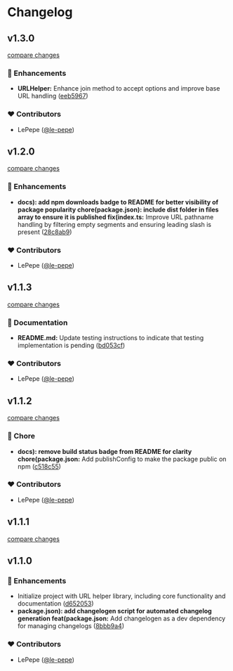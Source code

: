# Changelog


## v1.3.0

[compare changes](https://github.com/le-pepe/url-helper/compare/v1.2.0...v1.3.0)

### 🚀 Enhancements

- **URLHelper:** Enhance join method to accept options and improve base URL handling ([eeb5967](https://github.com/le-pepe/url-helper/commit/eeb5967))

### ❤️ Contributors

- LePepe ([@le-pepe](http://github.com/le-pepe))

## v1.2.0

[compare changes](https://github.com/le-pepe/url-helper/compare/v1.1.3...v1.2.0)

### 🚀 Enhancements

- **docs): add npm downloads badge to README for better visibility of package popularity chore(package.json): include dist folder in files array to ensure it is published fix(index.ts:** Improve URL pathname handling by filtering empty segments and ensuring leading slash is present ([28c8ab9](https://github.com/le-pepe/url-helper/commit/28c8ab9))

### ❤️ Contributors

- LePepe ([@le-pepe](http://github.com/le-pepe))

## v1.1.3

[compare changes](https://github.com/le-pepe/url-helper/compare/v1.1.2...v1.1.3)

### 📖 Documentation

- **README.md:** Update testing instructions to indicate that testing implementation is pending ([bd053cf](https://github.com/le-pepe/url-helper/commit/bd053cf))

### ❤️ Contributors

- LePepe ([@le-pepe](http://github.com/le-pepe))

## v1.1.2

[compare changes](https://github.com/le-pepe/url-helper/compare/v1.1.1...v1.1.2)

### 🏡 Chore

- **docs): remove build status badge from README for clarity chore(package.json:** Add publishConfig to make the package public on npm ([c518c55](https://github.com/le-pepe/url-helper/commit/c518c55))

### ❤️ Contributors

- LePepe ([@le-pepe](http://github.com/le-pepe))

## v1.1.1

[compare changes](https://github.com/le-pepe/url-helper/compare/v1.1.0...v1.1.1)

## v1.1.0


### 🚀 Enhancements

- Initialize project with URL helper library, including core functionality and documentation ([d652053](https://github.com/le-pepe/url-helper/commit/d652053))
- **package.json): add changelogen script for automated changelog generation feat(package.json:** Add changelogen as a dev dependency for managing changelogs ([8bbb9a4](https://github.com/le-pepe/url-helper/commit/8bbb9a4))

### ❤️ Contributors

- LePepe ([@le-pepe](http://github.com/le-pepe))

